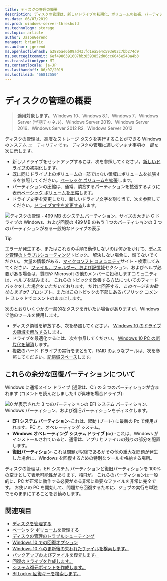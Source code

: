 ```yaml
---
title: ディスクの管理の概要
description: ディスクの管理は、新しいドライブの初期化、ボリュームの拡張、パーティションの圧縮、およびドライブ文字を変更するなどの高度なストレージ タスクを実行することができる Windows のシステム ユーティリティです。
ms.date: 06/07/2019
ms.prod: windows-server-threshold
ms.technology: storage
ms.topic: article
author: JasonGerend
manager: brianlic
ms.author: jgerend
ms.openlocfilehash: a3885ae6b09ad431fd1ea5e4c593e02c7bb274d9
ms.sourcegitcommit: 6ef4986391607bb28593852d06cc6645e548a4b3
ms.translationtype: MT
ms.contentlocale: ja-JP
ms.lasthandoff: 06/07/2019
ms.locfileid: "66812550"
---
```

# <a name="overview-of-disk-management"></a>ディスクの管理の概要

> **適用対象します。** Windows 10、Windows 8.1、Windows 7、Windows Server (半期チャネル)、Windows Server 2019、Windows Server 2016、Windows Server 2012 R2、Windows Server 2012

ディスクの管理は、高度なストレージ タスクを実行することができる Windows のシステム ユーティリティです。 ディスクの管理に適しています事項の一部を次に示します。

- 新しいドライブをセットアップするには、次を参照してください。[新しいドライブの初期化](initialize-new-disks.md)します。
- 既に同じドライブ上のボリュームの一部ではない領域にボリュームを拡張するを参照してください。[ベーシック ボリュームを拡張](extend-a-basic-volume.md)します。
- パーティションの圧縮は、通常、隣接するパーティションを拡張するように表示[ベーシック ボリュームを圧縮](shrink-a-basic-volume.md)します。
- ドライブ文字を変更したり、新しいドライブ文字を割り当て、次を参照してください。[ドライブ文字を変更する](change-a-drive-letter.md)します。

![ディスクの管理 - 499 MB のシステム パーティション、サイズの大きい C ドライブの Windows、および回復の 499 MB のもう 1 つのパーティションの 3 つのパーティションがある一般的なドライブの表示](media/disk-management.png)

> [!TIP]
>  エラーが発生する、またはこれらの手順で動作しないのは何かをかけて、[ディスク管理のトラブルシューティング](troubleshooting-disk-management.md)トピック。 解決しない場合に、慌てないでください。 大量の情報がある、[マイクロソフト コミュニティ](https://answers.microsoft.com/en-us/windows)サイト - 検索してみてください、[ファイル、フォルダー、および記憶域](https://answers.microsoft.com/en-us/windows/forum/windows_10-files?sort=lastreplydate&dir=desc&tab=All&status=all&mod=&modAge=&advFil=&postedAfter=&postedBefore=&threadType=all&isFilterExpanded=true&tm=1514405359639)セクション、およびヘルプ必要がある場合は、質問や Microsoft の他のメンバーに投稿しますコミュニティは、ヘルプを試みます。 これらのトピックを改善する方法についてのフィードバックをした場合をいただいております。 だけに回答する、*このページをお勧めしますか?* プロンプト、またはこのトピックの下部にあるパブリック コメント スレッドでコメントのままにします。

次のとおりいくつかの一般的なタスクを行いたい場合がありますが、Windows で他のツールを使用します。

- ディスク領域を解放する、次を参照してください。 [Windows 10 のドライブの領域を解放する](https://support.microsoft.com/help/12425/windows-10-free-up-drive-space)します。
- ドライブを最適化するには、次を参照してください。 [Windows 10 PC の断片化を解消](https://support.microsoft.com/help/4026701/windows-defragment-your-windows-10-pc)します。
- 複数のハード ドライブの実行をまとめて、RAID のようなプールは、次を参照してください。[記憶域スペース](https://support.microsoft.com/help/12438/windows-10-storage-spaces)します。

## <a name="about-those-extra-recovery-partitions"></a>これらの余分な回復パーティションについて

Windows に通常メイン ドライブ (通常は、C:\ の 3 つのパーティションが含まれます (コメントを読んだしました!) が興味を場合ドライブ):

![0 が表示された 3 つのパーティションの EFI システム パーティション、Windows パーティション、および復旧パーティションをディスクします。](media/windows-partitions.png)

- **EFI システム パーティション**-これは、起動 (ブート) に最新の Pc で使用されます、PC と、オペレーティング システム。
- **Windows オペレーティング システム ドライブ (c:)** -これは、Windows がインストールされていると、通常は、アプリとファイルの残りの部分を配置します。
- **復旧パーティション**-これは問題が以降であるかその他の重大な問題が発生した場合に、Windows を回復するための特別なツールを格納する場所。

ディスクの管理は、EFI システム パーティションと復旧パーティションを 100% の空きとして表示可能性があります、楕円が。 これらのパーティションは一般的に、PC が正常に動作する必要がある非常に重要なファイルを非常に完全です。 お使いの PC を開始して、問題から回復するために、ジョブの実行を単独でそのままにすることをお勧めします。

## <a name="see-also"></a>関連項目

- [ディスクを管理する](manage-disks.md)
- [ベーシック ボリュームを管理する](manage-basic-volumes.md)
- [ディスクの管理のトラブルシューティング](troubleshooting-disk-management.md)
- [Windows 10 での回復オプション](https://support.microsoft.com/help/12415/windows-10-recovery-options)
- [Windows 10 への更新後の失われたファイルを検索します。](https://support.microsoft.com/help/12386/windows-10-find-lost-files-after-update)
- [バックアップおよびファイルを復元します。](https://support.microsoft.com/help/17143/windows-10-back-up-your-files)
- [回復のドライブを作成します。](https://support.microsoft.com/help/4026852/windows-create-a-recovery-drive)
- [システム復元ポイントを作成します。](https://support.microsoft.com/help/4027538/windows-create-a-system-restore-point)
- [BitLocker 回復キーを検索します。](https://support.microsoft.com/help/4026181/windows-find-my-bitlocker-recovery-key)
